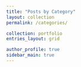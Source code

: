 ```yaml
---
title: "Posts by Category"
layout: collection
permalink: /categories/

collection: portfolio
entries_layout: grid

author_profile: true
sidebar_main: true
---
```

